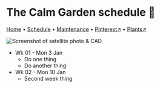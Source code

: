 # The Calm Garden schedule 📆

[Home](https://grwd.uk/calm/) • [Schedule](https://grwd.uk/calm/schedule) • [Maintenance](https://grwd.uk/calm/management) • [Pinterest↗](https://pinterest.co.uk/NatureWorksGarden/calm) • [Plants↗](https://bit.ly/calm-plants)

![Screenshot of satellite photo & CAD](https://res.cloudinary.com/growdigital/image/upload/w_320/v1637764609/clifftop/clifftop-0.6-screenshot.jpg)

* Wk 01 - Mon 3 Jan
    * Do one thing
    * Do another thing
* Wk 02 - Mon 10 Jan
    * Second week thing

